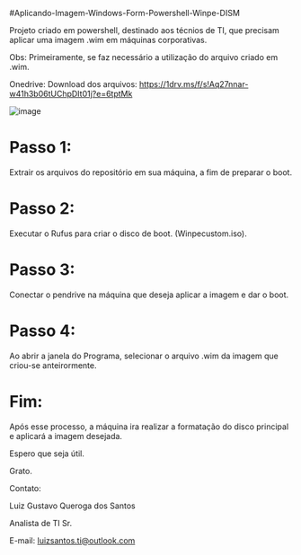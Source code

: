 #Aplicando-Imagem-Windows-Form-Powershell-Winpe-DISM

Projeto criado em powershell, destinado aos técnios de TI, que precisam aplicar uma imagem .wim em máquinas corporativas. 

Obs:  Primeiramente, se faz necessário a utilização do arquivo criado em .wim.

Onedrive: Download dos arquivos: https://1drv.ms/f/s!Aq27nnar-w41h3b06tUChpDIt01j?e=6tptMk

![image](https://user-images.githubusercontent.com/126285028/228073239-9d687d80-0d97-42a7-bbe9-facc0ca4b41a.png)


# Passo 1: 

Extrair os arquivos do repositório em sua máquina, a fim de preparar o boot.

# Passo 2: 

Executar o Rufus para criar o  disco de boot. (Winpecustom.iso).

# Passo 3: 

Conectar o pendrive na máquina que deseja aplicar a imagem e dar o boot.

# Passo 4:  

Ao abrir a janela do Programa, selecionar o arquivo .wim da imagem que criou-se anteirormente.

# Fim: 

Após esse processo, a máquina ira realizar a formatação do disco principal e aplicará a imagem desejada.

Espero que seja útil.

Grato.

Contato:

Luiz Gustavo Queroga dos Santos

Analista de TI Sr.

E-mail: luizsantos.ti@outlook.com








